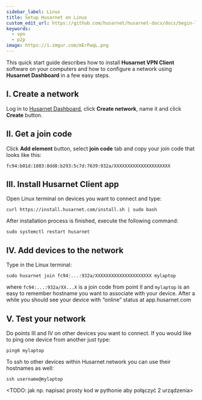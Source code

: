 ```yaml
---
sidebar_label: Linux
title: Setup Husarnet on Linux
custom_edit_url: https://github.com/husarnet/husarnet-docs/docs/begin-linux
keywords:
  - vpn
  - p2p
image: https://i.imgur.com/mErPwqL.png
---
```


This quick start guide describes how to install **Husarnet VPN Client** software on your computers and how to configure a network using **Husarnet Dashboard** in a few easy steps.

## I. Create a network

Log in to [Husarnet Dashboard](https://app.husarnet.com), click **Create network**, name it and click **Create** button.

## II. Get a join code

Click **Add element** button, select **join code** tab and copy your join code that looks like this: 
```
fc94:b01d:1803:8dd8:b293:5c7d:7639:932a/XXXXXXXXXXXXXXXXXXXXX
```

## III. Install Husarnet Client app

Open Linux terminal on devices you want to connect and type:  
```
curl https://install.husarnet.com/install.sh | sudo bash
```
After installation process is finished, execute the following command:
```
sudo systemctl restart husarnet
```

## IV. Add devices to the network
Type in the Linux terminal:
```
sudo husarnet join fc94:...:932a/XXXXXXXXXXXXXXXXXXXXX mylaptop
```
where `fc94:...:932a/XX...X` is a join code from point II and `mylaptop` is an easy to remember hostname you want to associate with your device. After a while you should see your device with “online” status at app.husarnet.com

## V. Test your network

Do points III and IV on other devices you want to connect. If you would like to ping one device from another just type:
```
ping6 mylaptop
```
To ssh to other devices within Husarnet network you can use their hostnames as well:
```
ssh username@mylaptop
```

<TODO: jak np. napisać prosty kod w pythonie aby połączyć 2 urządzenia>